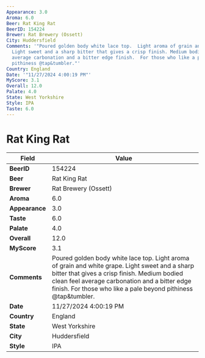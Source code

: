 ```yaml
---
Appearance: 3.0
Aroma: 6.0
Beer: Rat King Rat
BeerID: 154224
Brewer: Rat Brewery (Ossett)
City: Huddersfield
Comments: '"Poured golden body white lace top.  Light aroma of grain and white grape.
  Light sweet and a sharp bitter that gives a crisp finish. Medium bodied clean feel
  average carbonation and a bitter edge finish.  For those who like a pale beyond
  pithiness @tap&tumbler."'
Country: England
Date: '"11/27/2024 4:00:19 PM"'
MyScore: 3.1
Overall: 12.0
Palate: 4.0
State: West Yorkshire
Style: IPA
Taste: 6.0
---
```


# Rat King Rat

| Field         | Value |
|---------------|-------|
| **BeerID** | 154224 |
| **Beer** | Rat King Rat |
| **Brewer** | Rat Brewery (Ossett) |
| **Aroma** | 6.0 |
| **Appearance** | 3.0 |
| **Taste** | 6.0 |
| **Palate** | 4.0 |
| **Overall** | 12.0 |
| **MyScore** | 3.1 |
| **Comments** | Poured golden body white lace top.  Light aroma of grain and white grape. Light sweet and a sharp bitter that gives a crisp finish. Medium bodied clean feel average carbonation and a bitter edge finish.  For those who like a pale beyond pithiness @tap&tumbler. |
| **Date** | 11/27/2024 4:00:19 PM |
| **Country** | England |
| **State** | West Yorkshire |
| **City** | Huddersfield |
| **Style** | IPA |
